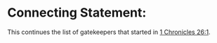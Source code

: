 # Connecting Statement:

This continues the list of gatekeepers that started in [1 Chronicles 26:1](../26/01.md).
